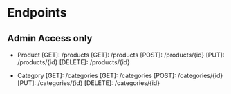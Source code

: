 

# Endpoints


## Admin Access only

- Product 
[GET]: /products
[GET]: /products
[POST]: /products/{id}
[PUT]: /products/{id}
[DELETE]: /products/{id}

- Category
[GET]: /categories
[GET]: /categories
[POST]: /categories/{id}
[PUT]: /categories/{id}
[DELETE]: /categories/{id}




